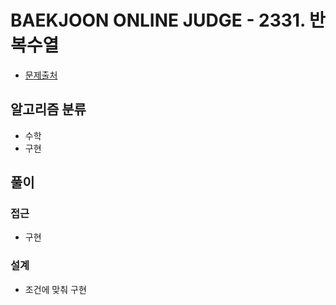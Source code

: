 # BAEKJOON ONLINE JUDGE - 2331. 반복수열

- [문제출처](https://www.acmicpc.net/problem/2331 '2331. 반복수열')

## 알고리즘 분류

- 수학
- 구현

## 풀이

### 접근

- 구현

### 설계

- 조건에 맞춰 구현
